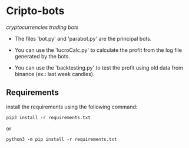 # Cripto-bots
*cryptocurrencies trading bots*

- The files 'bot.py' and 'parabot.py' are the principal bots.

- You can use the 'lucroCalc.py' to calculate the profit from the log file generated by the bots.

- You can use the 'backtesting.py' to test the profit using old data from binance (ex.: last week candles).

## Requirements
install the requirements using the following command:

```
pip3 install -r requirements.txt
```
or
```
python3 -m pip install -r requirements.txt
```
